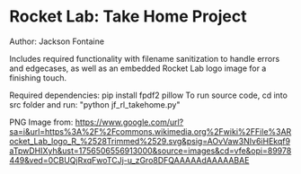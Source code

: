 # Rocket Lab: Take Home Project
Author: Jackson Fontaine

Includes required functionality with filename sanitization to handle errors and edgecases, as well as an embedded Rocket Lab logo image for a finishing touch. 

Required dependencies: pip install fpdf2 pillow
To run source code, cd into src folder and run: "python jf_rl_takehome.py"

PNG Image from: https://www.google.com/url?sa=i&url=https%3A%2F%2Fcommons.wikimedia.org%2Fwiki%2FFile%3ARocket_Lab_logo_R_%2528Trimmed%2529.svg&psig=AOvVaw3NIv6iHEkqf9aTpwDHIXyh&ust=1756506556913000&source=images&cd=vfe&opi=89978449&ved=0CBUQjRxqFwoTCJj-u_zGro8DFQAAAAAdAAAAABAE
